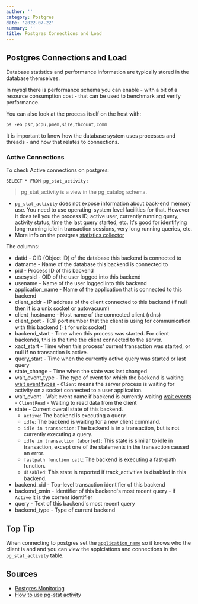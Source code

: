 ```yaml
---
author: ''
category: Postgres
date: '2022-07-22'
summary: ''
title: Postgres Connections and Load
---
```


## Postgres Connections and Load

Database statistics and performance information are typically stored in the database themselves.

In mysql there is performance schema you can enable - with a bit of a resource consumption cost - that can be used to benchmark and verify performance.

You can also look at the process itself on the host with:

    ps -eo psr,pcpu,pmem,size,thcount,comm

It is important to know how the database system uses processes and threads - and how that relates to connections.

### Active Connections

To check Active connections on postgres:

    SELECT * FROM pg_stat_activity;

> pg_stat_activity is a view in the pg_catalog schema.

* `pg_stat_activity` does not expose information about back-end memory use. You need to use operating-system level facilities for that. However it does tell you the process ID, active user, currently running query, activity status, time the last query started, etc. It's good for identifying long-running idle in transaction sessions, very long running queries, etc.
* More info on the postgres [statistics collector](https://www.postgresql.org/docs/current/monitoring-stats.html)

The columns:

* datid - OID (Object ID) of the database this backend is connected to
* datname - Name of the database this backend is connected to
* pid - Process ID of this backend
* usesysid - OID of the user logged into this backend
* usename - Name of the user logged into this backend
* application_name - Name of the application that is connected to this backend
* client_addr - IP address of the client connected to this backend (If null then it is a unix socket or autovacuum)
* client_hostname - Host name of the connected client (rdns)
* client_port - TCP port number that the client is using for communication with this backend (`-1` for unix socket)
* backend_start - Time when this process was started. For client backends, this is the time the client connected to the server.
* xact_start - Time when this process' current transaction was started, or null if no transaction is active.
* query_start - Time when the currently active query was started or last query
* state_change - Time when the state was last changed
* wait_event_type - The type of event for which the backend is waiting [wait event types](https://www.postgresql.org/docs/current/monitoring-stats.html#WAIT-EVENT-TABLE) - `Client` means the server process is waiting for activity on a socket connected to a user application.
* wait_event - Wait event name if backend is currently waiting [wait events](https://www.postgresql.org/docs/current/monitoring-stats.html#WAIT-EVENT-ACTIVITY-TABLE) - `ClientRead` - Waiting to read data from the client
* state - Current overall state of this backend.
    - `active`: The backend is executing a query.
    - `idle`: The backend is waiting for a new client command.
    - `idle in transaction`: The backend is in a transaction, but is not currently executing a query.
    - `idle in transaction (aborted)`: This state is similar to idle in transaction, except one of the statements in the transaction caused an error.
    - `fastpath function call`: The backend is executing a fast-path function.
    - `disabled`: This state is reported if track_activities is disabled in this backend.
* backend_xid - Top-level transaction identifier of this backend
* backend_xmin - Identifier of this backend's most recent query - if `Active` it is the corrent identifier
* query - Text of this backend's most recent query
* backend_type - Type of current backend

## Top Tip

When connecting to postgres set the [`application_name`](https://www.postgresql.org/docs/current/runtime-config-logging.html#GUC-APPLICATION-NAME) so it knows who the client is and and you can view the applciations and connections in the `pg_stat_activity` table.

## Sources

* [Postgres Monitoring](https://www.postgresql.org/docs/current/monitoring-stats.html#MONITORING-PG-STAT-ACTIVITY-VIEW)
* [How to use pg-stat activity](https://stackoverflow.com/questions/17654033/how-to-use-pg-stat-activity)

